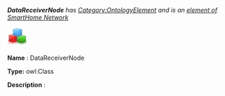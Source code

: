 ___DataReceiverNode__ 
 has
 [Category:OntologyElement](../../Category/OntologyElement "Category:OntologyElement") 
 and is an
 [element of](../../Property/ElementOf "Property:ElementOf") 
[SmartHome Network](../../Submissions/SmartHome_Network "Submissions:SmartHome Network")_




  





[![Class](../images/thumb/2/27/Class.gif/45px-Class.gif)](../../Image/Class.gif "Class")


__Name__ 
 : DataReceiverNode
 



__Type:__ 
 owl:Class
 



__Description__ 
 :
